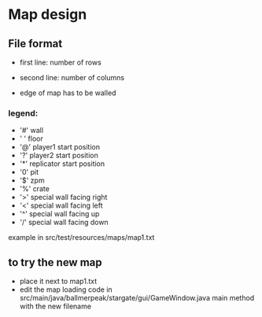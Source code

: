 # Map design

## File format

- first line: number of rows
- second line: number of columns

- edge of map has to be walled

### legend:

- '#' wall
- ' ' floor
- '@' player1 start position
- '?' player2 start position
- '\*' replicator start position
- '0' pit
- '$' zpm
- '%' crate
- '>' special wall facing right
- '<' special wall facing left
- '^' special wall facing up
- '/' special wall facing down

example in src/test/resources/maps/map1.txt

## to try the new map

- place it next to map1.txt
- edit the map loading code in src/main/java/ballmerpeak/stargate/gui/GameWindow.java main method with the new filename
